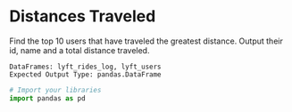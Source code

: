 # Distances Traveled

Find the top 10 users that have traveled the greatest distance. Output their id, name and a total distance traveled.

```
DataFrames: lyft_rides_log, lyft_users
Expected Output Type: pandas.DataFrame
```

```python
# Import your libraries
import pandas as pd
```